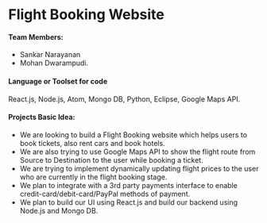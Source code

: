 # Flight Booking Website
#### Team Members: 
* Sankar Narayanan
* Mohan Dwarampudi.
#### Language or Toolset for code
React.js, Node.js, Atom, Mongo DB, Python, Eclipse, Google Maps API.
#### Projects Basic Idea:
* We are looking to build a Flight Booking website which helps users to book tickets, also rent cars and book hotels.
* We are also trying to use Google Maps API to show the flight route from Source to Destination to the user while booking a ticket.
* We are trying to implement dynamically updating flight prices to the user who are currently in the flight booking stage.
* We plan to integrate with a 3rd party payments interface to enable credit-card/debit-card/PayPal methods of payment.
* We plan to build our UI using React.js and build our backend using Node.js and Mongo DB.
